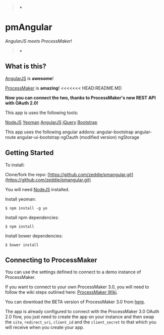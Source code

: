 > -
# pmAngular
*AngularJS meets ProcessMaker!*
>
> -

## What is this?
[AngularJS](https://angularjs.org/) is **awesome**!

[ProcessMaker](http://www.processmaker.com/) is **amazing**!
<<<<<<< HEAD:README.MD

**Now you can connect the two, thanks to ProcessMaker's new REST API with OAuth 2.0!**

This app is uses the following tools:

[NodeJS](http://nodejs.org/)
[Yeoman](http://yeoman.io/)
[AngularJS](https://angularjs.org/)
[jQuery](http://jquery.com/)
[Bootstrap](http://getbootstrap.com/)

This app uses the following angular addons:
angular-bootstrap
angular-route
angular-ui-bootstrap
ngOauth (modified version)
ngStorage

## Getting Started

To install:

Clone/fork the repo: [https://github.com/zeddie/pmangular.git](https://github.com/zeddie/pmangular.git)

You will need [NodeJS](http://nodejs.org/) installed.

Install yeoman:
```
$ npm install -g yo
```

Install npm dependencies:
```
$ npm install
```

Install bower dependencies:
```
$ bower install
```

## Connecting to ProcessMaker

You can use the settings defined to connect to a demo instance of ProcessMaker.

If you want to connect to your own ProcessMaker 3.0, you will need to follow the wiki steps outlined here: [ProcessMaker Wiki](http://3x.wiki.processmaker.com/index.php/OAUTH_2.0).

You can download the BETA version of ProcessMaker 3.0 from [here](http://sourceforge.net/projects/processmaker/files/ProcessMaker/3.0/3.0-Beta/).

The app is already configured to connect with the ProcessMaker 3.0 OAuth 2.0 flow, you just need to create the app on your instance and then swap the ```site```, ```redirect_uri```, ```client_id``` and the ```client_secret``` to that which you will receive when you create your app.